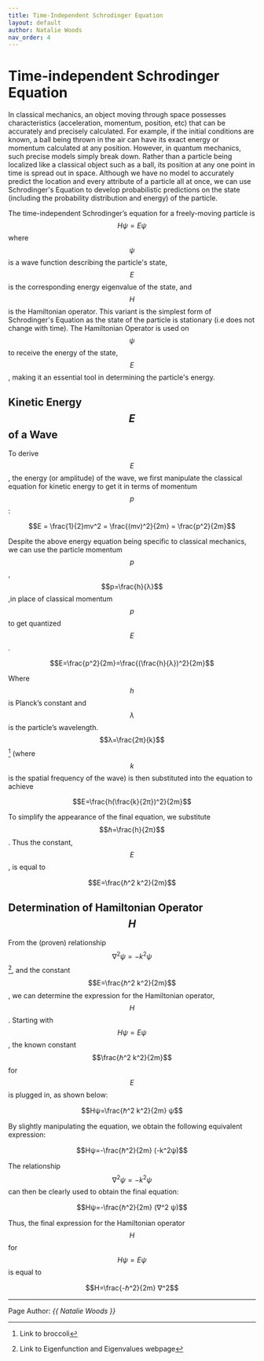 ```yaml
---
title: Time-Independent Schrodinger Equation
layout: default
author: Natalie Woods
nav_order: 4
---
```


# Time-independent Schrodinger Equation
In classical mechanics, an object moving through space possesses characteristics (acceleration, momentum, position, etc) that can be accurately and precisely calculated. For example, if the initial conditions are known, a ball being thrown in the air can have its exact energy or momentum calculated at any position. However, in quantum mechanics, such precise models simply break down. Rather than a particle being localized like a classical object such as a ball, its position at any one point in time is spread out in space.  Although we have no model to accurately predict the location and every attribute of a particle all at once, we can use Schrodinger's Equation to develop probabilistic predictions on the state (including the probability distribution and energy) of the particle.

The time-independent Schrodinger’s equation for a freely-moving particle is $$Hψ=Eψ$$ where $$ψ$$ is a wave function describing the particle's state, $$E$$ is the corresponding energy eigenvalue of the state, and $$H$$ is the Hamiltonian operator. This variant is the simplest form of Schrodinger's Equation as the state of the particle is stationary (i.e does not change with time). The Hamiltonian Operator is used on $$\psi$$ to receive the energy of the state, $$E$$, making it an essential tool in determining the particle's energy.
## Kinetic Energy $$E$$ of a Wave
To derive $$E$$, the energy (or amplitude) of the wave, we first manipulate the classical equation for kinetic energy to get it in terms of momentum $$p$$:

$$E = \frac{1}{2}mv^2 = \frac{(mv)^2}{2m} = \frac{p^2}{2m}$$

Despite the above energy equation being specific to classical mechanics, we can use the particle momentum $$p$$, $$p=\frac{h}{λ}$$ ,in place of classical momentum $$p$$ to get quantized $$E$$.

$$E=\frac{p^2}{2m}=\frac{(\frac{h}{λ})^2}{2m}$$

Where $$h$$ is Planck’s constant and $$λ$$ is the particle’s wavelength.
$$λ=\frac{2π}{k}$$[^1] (where $$k$$ is the spatial frequency of the wave) is then substituted into the equation to achieve

$$E=\frac{h(\frac{k}{2π})^2}{2m}$$

To simplify the appearance of the final equation, we substitute $$ℏ=\frac{h}{2π}$$. Thus the constant, $$E$$, is equal to

$$E=\frac{ℏ^2 k^2}{2m}$$

## Determination of Hamiltonian Operator $$H$$
From the (proven) relationship $$∇^2 ψ=-k^2ψ$$ [^2], and the constant $$E=\frac{ℏ^2 k^2}{2m}$$, we can determine the expression for the Hamiltonian operator, $$H$$.
Starting with $$Hψ=Eψ$$, the known constant $$\frac{ℏ^2 k^2}{2m}$$ for $$E$$ is plugged in, as shown below:

$$Hψ=\frac{ℏ^2 k^2}{2m} ψ$$

By slightly manipulating the equation, we obtain the following equivalent expression:

$$Hψ=-\frac{ℏ^2}{2m} (-k^2ψ)$$

The relationship $$∇^2 ψ=-k^2 ψ$$ can then be clearly used to obtain the final equation:

$$Hψ=-\frac{ℏ^2}{2m} (∇^2 ψ)$$

Thus, the final expression for the Hamiltonian operator $$H$$ for $$Hψ=Eψ$$ is equal to

$$H=\frac{-ℏ^2}{2m} ∇^2$$

---

Page Author: *{{ Natalie Woods }}*
[^1]: Link to broccoli
[^2]: Link to Eigenfunction and Eigenvalues webpage
